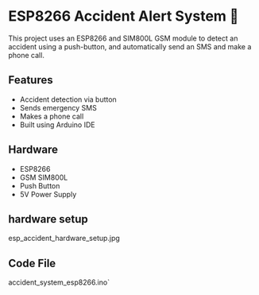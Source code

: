 # ESP8266 Accident Alert System 🚨

This project uses an ESP8266 and SIM800L GSM module to detect an accident using a push-button, and automatically send an SMS and make a phone call.
## Features
- Accident detection via button
- Sends emergency SMS
- Makes a phone call
- Built using Arduino IDE
## Hardware
- ESP8266
- GSM SIM800L
- Push Button
- 5V Power Supply
## hardware setup
esp_accident_hardware_setup.jpg
## Code File
accident_system_esp8266.ino`

